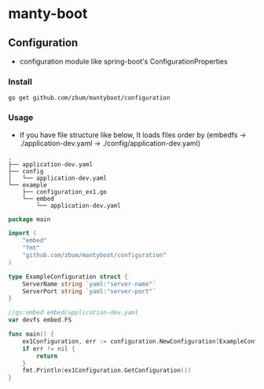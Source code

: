 # manty-boot
## Configuration
* configuration module like spring-boot's ConfigurationProperties

### Install
```shell
go get github.com/zbum/mantyboot/configuration
```
### Usage
* If you have file structure like below, It loads files order by (embedfs -> ./application-dev.yaml -> ./config/application-dev.yaml) 
```
.
├── application-dev.yaml
├── config
│   └── application-dev.yaml
└── example
    ├── configuration_ex1.go
    └── embed
        └── application-dev.yaml
```

```go
package main

import (
    "embed"
    "fmt"
    "github.com/zbum/mantyboot/configuration"
)

type ExampleConfiguration struct {
    ServerName string `yaml:"server-name"`
    ServerPort string `yaml:"server-port"`
}

//go:embed embed/application-dev.yaml
var devfs embed.FS

func main() {
    ex1Configuration, err := configuration.NewConfiguration[ExampleConfiguration](devfs, "dev")
    if err != nil {
        return
    }
    fmt.Println(ex1Configuration.GetConfiguration())
}

```
